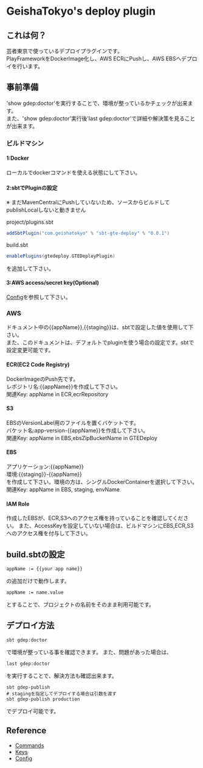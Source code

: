 # GeishaTokyo's deploy plugin

## これは何？

芸者東京で使っているデプロイプラグインです。<br />
PlayFrameworkをDockerImage化し、AWS ECRにPushし、AWS EBSへデプロイを行います。



## 事前準備

'show gdep:doctor'を実行することで、環境が整っているかチェックが出来ます。  
また、'show gdep:doctor'実行後'last gdep:doctor'で詳細や解決策を見ることが出来ます。


### ビルドマシン

#### 1:Docker

ローカルでdockerコマンドを使える状態にして下さい。

#### 2:sbtでPluginの設定

※ まだMavenCentralにPushしていないため、ソースからビルドしてpublishLocalしないと動きません

project/plugins.sbt
``` scala
addSbtPlugin("com.geishatokyo" % "sbt-gte-deploy" % "0.0.1")
```

build.sbt
```scala
enablePlugins(gtedeploy.GTEDeployPlugin)
```

を追加して下さい。

#### 3:AWS access/secret key(Optional)

[Config](Configure)を参照して下さい。

### AWS

ドキュメント中の{{appName}},{{staging}}は、sbtで設定した値を使用して下さい。<br />
また、このドキュメントは、デフォルトでpluginを使う場合の設定です。sbtで設定変更可能です。

#### ECR(EC2 Code Registry)

DockerImageのPush先です。<br />
レポジトリ名:{{appName}}を作成して下さい。<br />
関連Key: appName in ECR,ecrRepository 

#### S3

EBSのVersionLabel用のファイルを置くバケットです。<br />
バケット名:app-version-{{appName}}を作成して下さい。<br />
関連Key: appName in EBS,ebsZipBucketName in GTEDeploy

#### EBS

アプリケーション:{{appName}}<br />
環境:{{staging}}-{{appName}}<br />
を作成して下さい。環境の方は、シングルDockerContainerを選択して下さい。<br />
関連Key: appName in EBS, staging, envName

#### IAM Role

作成したEBSが、ECR,S3へのアクセス権を持っていることを確認してください。
また、AccessKeyを設定していない場合は、ビルドマシンにEBS,ECR,S3へのアクセス権を付与して下さい。

## build.sbtの設定

```
appName := {{your app name}}

```

の追加だけで動作します。

```
appName := name.value
```
とすることで、プロジェクトの名前をそのまま利用可能です。


## デプロイ方法


```
sbt gdep:doctor
```
で環境が整っている事を確認できます。
また、問題があった場合は、
```
last gdep:doctor
```
を実行することで、解決方法も確認出来ます。

```
sbt gdep-publish
# stagingを指定してデプロイする場合は引数を渡す
sbt gdep-publish production
```
でデプロイ可能です。


## Reference

* [Commands](doc/Commands.md)
* [Keys](doc/Keys.md)
* [Config](doc/Config.md)
